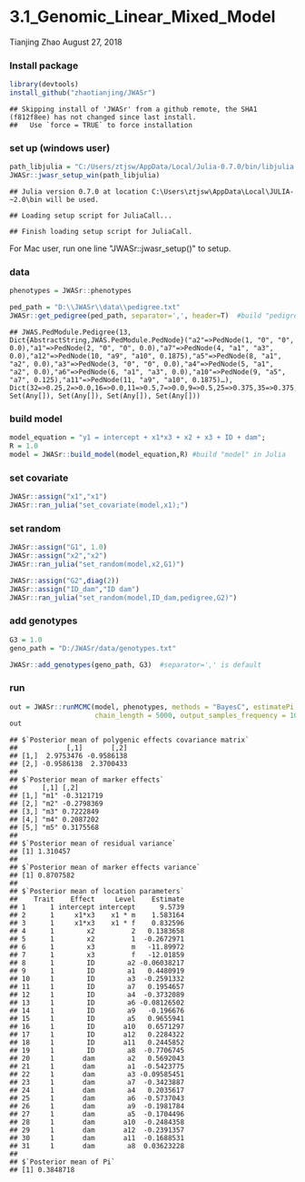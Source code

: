 3.1\_Genomic\_Linear\_Mixed\_Model
================
Tianjing Zhao
August 27, 2018

### Install package

``` r
library(devtools)
install_github("zhaotianjing/JWASr")
```

    ## Skipping install of 'JWASr' from a github remote, the SHA1 (f812f8ee) has not changed since last install.
    ##   Use `force = TRUE` to force installation

### set up (windows user)

``` r
path_libjulia = "C:/Users/ztjsw/AppData/Local/Julia-0.7.0/bin/libjulia.dll"
JWASr::jwasr_setup_win(path_libjulia)
```

    ## Julia version 0.7.0 at location C:\Users\ztjsw\AppData\Local\JULIA-~2.0\bin will be used.

    ## Loading setup script for JuliaCall...

    ## Finish loading setup script for JuliaCall.

For Mac user, run one line "JWASr::jwasr\_setup()" to setup.

### data

``` r
phenotypes = JWASr::phenotypes

ped_path = "D:\\JWASr\\data\\pedigree.txt"
JWASr::get_pedigree(ped_path, separator=',', header=T)  #build "pedigree" in Julia
```

    ## JWAS.PedModule.Pedigree(13, Dict{AbstractString,JWAS.PedModule.PedNode}("a2"=>PedNode(1, "0", "0", 0.0),"a1"=>PedNode(2, "0", "0", 0.0),"a7"=>PedNode(4, "a1", "a3", 0.0),"a12"=>PedNode(10, "a9", "a10", 0.1875),"a5"=>PedNode(8, "a1", "a2", 0.0),"a3"=>PedNode(3, "0", "0", 0.0),"a4"=>PedNode(5, "a1", "a2", 0.0),"a6"=>PedNode(6, "a1", "a3", 0.0),"a10"=>PedNode(9, "a5", "a7", 0.125),"a11"=>PedNode(11, "a9", "a10", 0.1875)…), Dict(32=>0.25,2=>0.0,16=>0.0,11=>0.5,7=>0.0,9=>0.5,25=>0.375,35=>0.375,43=>0.375,19=>0.5…), Set(Any[]), Set(Any[]), Set(Any[]), Set(Any[]))

### build model

``` r
model_equation = "y1 = intercept + x1*x3 + x2 + x3 + ID + dam";
R = 1.0
model = JWASr::build_model(model_equation,R) #build "model" in Julia
```

### set covariate

``` r
JWASr::assign("x1","x1")
JWASr::ran_julia("set_covariate(model,x1);")
```

### set random

``` r
JWASr::assign("G1", 1.0)
JWASr::assign("x2","x2")
JWASr::ran_julia("set_random(model,x2,G1)")
```

``` r
JWASr::assign("G2",diag(2))
JWASr::assign("ID_dam","ID dam")
JWASr::ran_julia("set_random(model,ID_dam,pedigree,G2)")
```

### add genotypes

``` r
G3 = 1.0
geno_path = "D:/JWASr/data/genotypes.txt"

JWASr::add_genotypes(geno_path, G3)  #separator=',' is default
```

### run

``` r
out = JWASr::runMCMC(model, phenotypes, methods = "BayesC", estimatePi = 1, 
                     chain_length = 5000, output_samples_frequency = 100)  #estimatePi = 1 : true; 0: false 
out
```

    ## $`Posterior mean of polygenic effects covariance matrix`
    ##            [,1]       [,2]
    ## [1,]  2.9753476 -0.9586138
    ## [2,] -0.9586138  2.3700433
    ## 
    ## $`Posterior mean of marker effects`
    ##      [,1] [,2]      
    ## [1,] "m1" -0.3121719
    ## [2,] "m2" -0.2798369
    ## [3,] "m3" 0.7222849 
    ## [4,] "m4" 0.2087202 
    ## [5,] "m5" 0.3175568 
    ## 
    ## $`Posterior mean of residual variance`
    ## [1] 1.310457
    ## 
    ## $`Posterior mean of marker effects variance`
    ## [1] 0.8707582
    ## 
    ## $`Posterior mean of location parameters`
    ##    Trait    Effect     Level    Estimate
    ## 1      1 intercept intercept      9.5739
    ## 2      1     x1*x3    x1 * m    1.583164
    ## 3      1     x1*x3    x1 * f    0.832596
    ## 4      1        x2         2   0.1383658
    ## 5      1        x2         1  -0.2672971
    ## 6      1        x3         m   -11.89972
    ## 7      1        x3         f   -12.01859
    ## 8      1        ID        a2 -0.06038217
    ## 9      1        ID        a1   0.4480919
    ## 10     1        ID        a3  -0.2591332
    ## 11     1        ID        a7   0.1954657
    ## 12     1        ID        a4  -0.3732089
    ## 13     1        ID        a6 -0.08126502
    ## 14     1        ID        a9   -0.196676
    ## 15     1        ID        a5   0.9655941
    ## 16     1        ID       a10   0.6571297
    ## 17     1        ID       a12   0.2284322
    ## 18     1        ID       a11   0.2445852
    ## 19     1        ID        a8  -0.7706745
    ## 20     1       dam        a2   0.5692043
    ## 21     1       dam        a1  -0.5423775
    ## 22     1       dam        a3 -0.09585451
    ## 23     1       dam        a7  -0.3423887
    ## 24     1       dam        a4   0.2035617
    ## 25     1       dam        a6  -0.5737043
    ## 26     1       dam        a9  -0.1981784
    ## 27     1       dam        a5  -0.1704496
    ## 28     1       dam       a10  -0.2484358
    ## 29     1       dam       a12  -0.2391357
    ## 30     1       dam       a11  -0.1688531
    ## 31     1       dam        a8  0.03623228
    ## 
    ## $`Posterior mean of Pi`
    ## [1] 0.3848718
